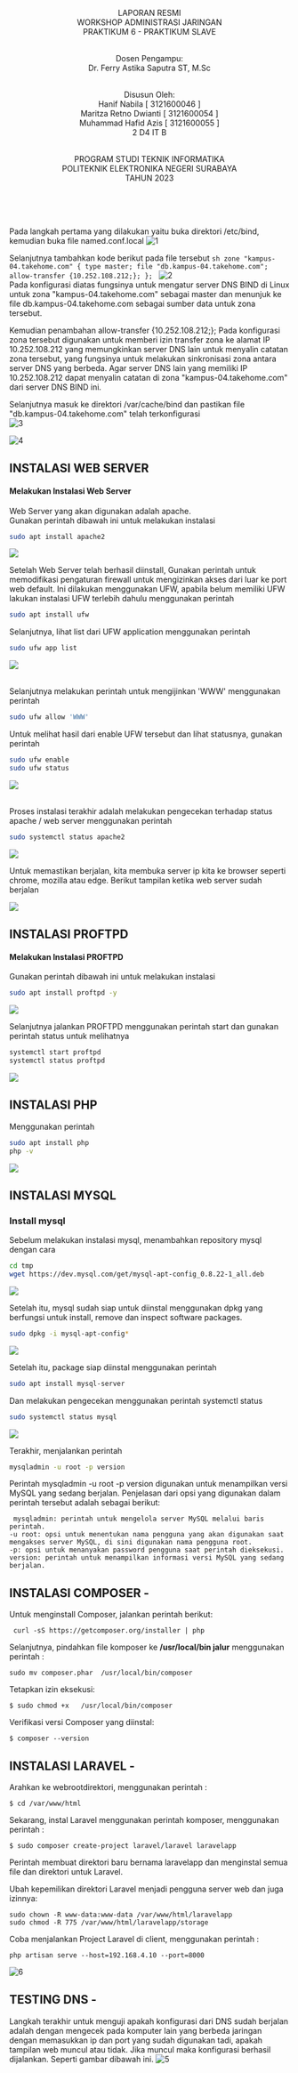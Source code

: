 <p align=center>
LAPORAN RESMI <br>
WORKSHOP ADMINISTRASI JARINGAN </br>
PRAKTIKUM 6 - PRAKTIKUM SLAVE<br><br>

<p align=center>
Dosen Pengampu:<br>
Dr. Ferry Astika Saputra ST, M.Sc<br><br>

<p align=center>
Disusun Oleh:<br>
Hanif Nabila [ 3121600046 ]<br>
Maritza Retno Dwianti [ 3121600054 ]<br>
Muhammad Hafid Azis [ 3121600055 ]<br>
2 D4 IT B<br><br>

<p align=center>
PROGRAM STUDI TEKNIK INFORMATIKA<br>
POLITEKNIK ELEKTRONIKA NEGERI SURABAYA<br>
TAHUN 2023
</p>
<br><br><br>

Pada langkah pertama yang dilakukan yaitu buka direktori /etc/bind, kemudian buka file named.conf.local
![1](https://github.com/hanifnabila/Administrasi-Jaringan/blob/main/img/praktikum6/1.png)

Selanjutnya tambahkan kode berikut pada file tersebut
``sh
zone "kampus-04.takehome.com" {
    type master;
    file "db.kampus-04.takehome.com";
    allow-transfer {10.252.108.212;};
};
``
![2](https://github.com/hanifnabila/Administrasi-Jaringan/blob/main/img/praktikum6/2.png)
<br>Pada konfigurasi diatas fungsinya untuk mengatur server DNS BIND di Linux untuk zona "kampus-04.takehome.com" sebagai master dan menunjuk ke file db.kampus-04.takehome.com sebagai sumber data untuk zona tersebut.

Kemudian penambahan allow-transfer {10.252.108.212;}; Pada konfigurasi zona tersebut digunakan untuk memberi izin transfer zona ke alamat IP 10.252.108.212 yang memungkinkan server DNS lain untuk menyalin catatan zona tersebut, yang fungsinya untuk melakukan sinkronisasi zona antara server DNS yang berbeda. Agar server DNS lain yang memiliki IP 10.252.108.212 dapat menyalin catatan di zona "kampus-04.takehome.com" dari server DNS BIND ini.

Selanjutnya masuk ke direktori /var/cache/bind dan pastikan file "db.kampus-04.takehome.com" telah terkonfigurasi
<br>
![3](https://github.com/hanifnabila/Administrasi-Jaringan/blob/main/img/praktikum6/3.png)
<br>

![4](https://github.com/hanifnabila/Administrasi-Jaringan/blob/main/img/praktikum6/4.png)
<br>
## INSTALASI WEB SERVER

#### Melakukan Instalasi Web Server
Web Server yang akan digunakan adalah apache.
<br> 
Gunakan perintah dibawah ini untuk melakukan instalasi
```bash
sudo apt install apache2
```
![](https://github.com/alvianfazlur/Administrasi-Jaringan/blob/main/Tugas8%20-%20Web%20Server%20%26%20FTP/Foto/install_webserver.jpeg)

Setelah Web Server telah berhasil diinstall, Gunakan perintah untuk memodifikasi pengaturan firewall untuk mengizinkan akses dari luar ke port web default. Ini dilakukan menggunakan UFW, apabila belum memiliki UFW lakukan instalasi UFW terlebih dahulu menggunakan perintah
```bash
sudo apt install ufw
```

Selanjutnya, lihat list dari UFW application menggunakan perintah
```bash
sudo ufw app list
```

![](https://github.com/alvianfazlur/Administrasi-Jaringan/blob/main/Tugas8%20-%20Web%20Server%20%26%20FTP/Foto/ufw_app_list.jpeg)

<br>Selanjutnya melakukan perintah untuk mengijinkan 'WWW' menggunakan perintah
```bash
sudo ufw allow 'WWW'
```

Untuk melihat hasil dari enable UFW tersebut dan lihat statusnya, gunakan perintah
```bash
sudo ufw enable
sudo ufw status
```
![](https://github.com/alvianfazlur/Administrasi-Jaringan/blob/main/Tugas8%20-%20Web%20Server%20%26%20FTP/Foto/ufw_enable.jpeg)

<br>Proses instalasi terakhir adalah melakukan pengecekan terhadap status apache / web server menggunakan perintah
```bash
sudo systemctl status apache2
```
![](https://github.com/alvianfazlur/Administrasi-Jaringan/blob/main/Tugas8%20-%20Web%20Server%20%26%20FTP/Foto/status_apache2.jpeg)

Untuk memastikan berjalan, kita membuka server ip kita ke browser seperti chrome, mozilla atau edge. Berikut tampilan ketika web server sudah berjalan

![](https://github.com/alvianfazlur/Administrasi-Jaringan/blob/main/Tugas8%20-%20Web%20Server%20%26%20FTP/Foto/web_server_loaded.jpeg)

## INSTALASI PROFTPD

#### Melakukan Instalasi PROFTPD

Gunakan perintah dibawah ini untuk melakukan instalasi
```bash
sudo apt install proftpd -y
```
![](https://github.com/alvianfazlur/Administrasi-Jaringan/blob/main/Tugas8%20-%20Web%20Server%20%26%20FTP/Foto/install_proftpd.jpeg)

Selanjutnya jalankan PROFTPD menggunakan perintah start dan gunakan perintah status untuk melihatnya
```bash
systemctl start proftpd
systemctl status proftpd
 ```
 ![](https://github.com/alvianfazlur/Administrasi-Jaringan/blob/main/Tugas8%20-%20Web%20Server%20%26%20FTP/Foto/start_proftpd.jpeg)


## INSTALASI PHP 

 Menggunakan perintah
 ```bash
 sudo apt install php
 php -v
 ```
 ![](https://github.com/alvianfazlur/Administrasi-Jaringan/blob/main/Tugas8%20-%20Web%20Server%20%26%20FTP/Foto/cek_php.jpeg)


## INSTALASI MYSQL 

### Install mysql
 
 Sebelum melakukan instalasi mysql, menambahkan repository mysql dengan cara
 ```bash
 cd tmp
 wget https://dev.mysql.com/get/mysql-apt-config_0.8.22-1_all.deb
 ```
 ![](https://github.com/alvianfazlur/Administrasi-Jaringan/blob/main/Tugas8%20-%20Web%20Server%20%26%20FTP/Foto/save_package_mysql.jpeg)
 
 Setelah itu, mysql sudah siap untuk diinstal menggunakan dpkg yang berfungsi untuk install, remove dan inspect software packages.
 
 ```bash
 sudo dpkg -i mysql-apt-config*
 ```
 ![](https://github.com/alvianfazlur/Administrasi-Jaringan/blob/main/Tugas8%20-%20Web%20Server%20%26%20FTP/Foto/dpkg_mysql.jpeg)
 
 Setelah itu, package siap diinstal menggunakan perintah
 ```bash
 sudo apt install mysql-server
 ```
 Dan melakukan pengecekan menggunakan perintah systemctl status
 ```bash
 sudo systemctl status mysql
 ```
 ![](https://github.com/alvianfazlur/Administrasi-Jaringan/blob/main/Tugas8%20-%20Web%20Server%20%26%20FTP/Foto/status_mysql.jpeg)
 
 Terakhir, menjalankan perintah 
 ```bash
 mysqladmin -u root -p version
 ```
 Perintah mysqladmin -u root -p version digunakan untuk menampilkan versi MySQL yang sedang berjalan. Penjelasan dari opsi yang digunakan dalam perintah tersebut adalah sebagai berikut:

     mysqladmin: perintah untuk mengelola server MySQL melalui baris perintah.
    -u root: opsi untuk menentukan nama pengguna yang akan digunakan saat mengakses server MySQL, di sini digunakan nama pengguna root.
    -p: opsi untuk menanyakan password pengguna saat perintah dieksekusi.
    version: perintah untuk menampilkan informasi versi MySQL yang sedang berjalan.


## INSTALASI COMPOSER -

Untuk menginstall Composer, jalankan perintah berikut:

 ```
  curl -sS https://getcomposer.org/installer | php
 ```

Selanjutnya, pindahkan file komposer ke  **/usr/local/bin jalur** menggunakan perintah : 

 ```
 sudo mv composer.phar  /usr/local/bin/composer
 ```
 
 Tetapkan izin eksekusi:

 ```
$ sudo chmod +x   /usr/local/bin/composer
 ```

Verifikasi versi Composer yang diinstal:

 ```
$ composer --version
```

## INSTALASI LARAVEL -

Arahkan ke webrootdirektori, menggunakan perintah :

 ```
$ cd /var/www/html
```

Sekarang, instal Laravel menggunakan perintah komposer, menggunakan perintah :

 ```
$ sudo composer create-project laravel/laravel laravelapp
```

Perintah membuat direktori baru bernama  laravelapp dan menginstal semua file dan direktori untuk Laravel.

Ubah kepemilikan direktori Laravel menjadi pengguna server web dan juga izinnya:

 ```
sudo chown -R www-data:www-data /var/www/html/laravelapp
sudo chmod -R 775 /var/www/html/laravelapp/storage
```

Coba menjalankan Project Laravel di client, menggunakan perintah : 

```
php artisan serve --host=192.168.4.10 --port=8000
```

![6](https://github.com/hanifnabila/Administrasi-Jaringan/blob/main/img/praktikum6/6.jpg)


## TESTING DNS - 
Langkah terakhir untuk menguji apakah konfigurasi dari DNS sudah berjalan adalah dengan mengecek pada komputer lain yang berbeda jaringan dengan memasukkan ip dan port yang sudah digunakan tadi, apakah tampilan web muncul atau tidak. Jika muncul maka konfigurasi berhasil dijalankan. Seperti gambar dibawah ini.
![5](https://github.com/hanifnabila/Administrasi-Jaringan/blob/main/img/praktikum6/5.png)
